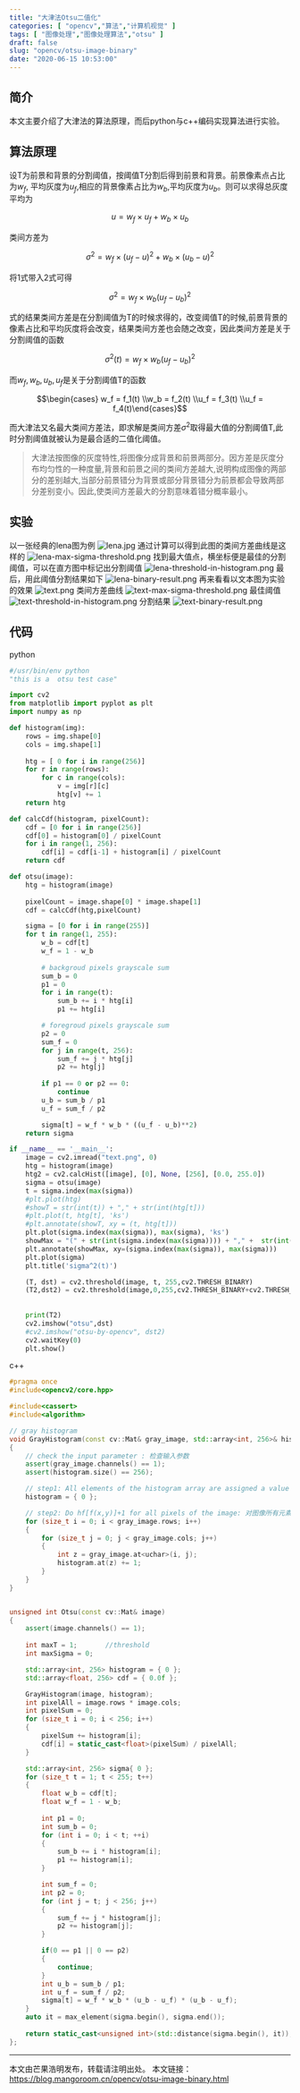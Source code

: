 ```yaml
---
title: "大津法Otsu二值化"
categories: [ "opencv","算法","计算机视觉" ]
tags: [ "图像处理","图像处理算法","otsu" ]
draft: false
slug: "opencv/otsu-image-binary"
date: "2020-06-15 10:53:00"
---
```


## 简介

本文主要介绍了大津法的算法原理，而后python与c++编码实现算法进行实验。


## 算法原理

设T为前景和背景的分割阈值，按阈值T分割后得到前景和背景。前景像素点占比为$w_f$, 平均灰度为$u_f$,相应的背景像素占比为$w_b$,平均灰度为$u_b$。则可以求得总灰度平均为

$$u = w_f \times u_f + w_b \times u_b \tag{1}$$

类间方差为

$$\sigma^2 = w_f \times(u_f -u)^2 + w_b \times(u_b - u)^2 \tag{2}$$

将1式带入2式可得

$$\sigma^2 = w_f \times w_b (u_f - u_b)^2 \tag{3}$$

式的结果类间方差是在分割阈值为T的时候求得的，改变阈值T的时候,前景背景的像素占比和平均灰度将会改变，结果类间方差也会随之改变，因此类间方差是关于分割阈值的函数

$$\sigma^2(t) = w_f \times w_b (u_f - u_b)^2 \tag{3}$$

而$w_f, w_b, u_b,u_f$是关于分割阈值T的函数

$$\begin{cases} w_f = f_1(t) \\w_b = f_2(t) \\u_f = f_3(t) \\u_f =  f_4(t)\end{cases}$$

而大津法又名最大类间方差法，即求解是类间方差$\sigma^2$取得最大值的分割阈值T,此时分割阈值就被认为是最合适的二值化阈值。

> 大津法按图像的灰度特性,将图像分成背景和前景两部分。因方差是灰度分布均匀性的一种度量,背景和前景之间的类间方差越大,说明构成图像的两部分的差别越大,当部分前景错分为背景或部分背景错分为前景都会导致两部分差别变小。因此,使类间方差最大的分割意味着错分概率最小。

## 实验

以一张经典的lena图为例
![lena.jpg][1]
通过计算可以得到此图的类间方差曲线是这样的
![lena-max-sigma-threshold.png][2]
找到最大值点，横坐标便是最佳的分割阈值，可以在直方图中标记出分割阈值
![lena-threshold-in-histogram.png][3]
最后，用此阈值分割结果如下
![lena-binary-result.png][4]
再来看看以文本图为实验的效果
![text.png][5]
类间方差曲线
![text-max-sigma-threshold.png][6]
最佳阈值
![text-threshold-in-histogram.png][7]
分割结果
![text-binary-result.png][8]
## 代码

python

```python
#/usr/bin/env python   
"this is a  otsu test case"

import cv2 
from matplotlib import pyplot as plt
import numpy as np 

def histogram(img):
    rows = img.shape[0]
    cols = img.shape[1]
    
    htg = [ 0 for i in range(256)]
    for r in range(rows):
        for c in range(cols):
            v = img[r][c]
            htg[v] += 1
    return htg

def calcCdf(histogram, pixelCount):
    cdf = [0 for i in range(256)]
    cdf[0] = histogram[0] / pixelCount
    for i in range(1, 256):
        cdf[i] = cdf[i-1] + histogram[i] / pixelCount
    return cdf   

def otsu(image):
    htg = histogram(image)
    
    pixelCount = image.shape[0] * image.shape[1]
    cdf = calcCdf(htg,pixelCount)

    sigma = [0 for i in range(255)]
    for t in range(1, 255):
        w_b = cdf[t]
        w_f = 1 - w_b
         
        # backgroud pixels grayscale sum
        sum_b = 0
        p1 = 0
        for i in range(t):
            sum_b += i * htg[i]
            p1 += htg[i]

        # foregroud pixels grayscale sum
        p2 = 0
        sum_f = 0
        for j in range(t, 256):
            sum_f += j * htg[j]     
            p2 += htg[j]
        
        if p1 == 0 or p2 == 0:
            continue
        u_b = sum_b / p1
        u_f = sum_f / p2

        sigma[t] = w_f * w_b * ((u_f - u_b)**2)
    return sigma

if __name__ == '__main__':
    image = cv2.imread("text.png", 0)
    htg = histogram(image)
    htg2 = cv2.calcHist([image], [0], None, [256], [0.0, 255.0])
    sigma = otsu(image)
    t = sigma.index(max(sigma))
    #plt.plot(htg)
    #showT = str(int(t)) + "," + str(int(htg[t]))
    #plt.plot(t, htg[t], 'ks')
    #plt.annotate(showT, xy = (t, htg[t]))
    plt.plot(sigma.index(max(sigma)), max(sigma), 'ks')
    showMax = "(" + str(int(sigma.index(max(sigma)))) + "," +  str(int(max(sigma))) + ")"
    plt.annotate(showMax, xy=(sigma.index(max(sigma)), max(sigma)))
    plt.plot(sigma)
    plt.title('sigma^2(t)')

    (T, dst) = cv2.threshold(image, t, 255,cv2.THRESH_BINARY)
    (T2,dst2) = cv2.threshold(image,0,255,cv2.THRESH_BINARY+cv2.THRESH_OTSU)
    
    
    print(T2)
    cv2.imshow("otsu",dst)
    #cv2.imshow("otsu-by-opencv", dst2)
    cv2.waitKey(0)
    plt.show()
```

c++

```cpp
#pragma once
#include<opencv2/core.hpp>

#include<cassert>
#include<algorithm>

// gray histogram 
void GrayHistogram(const cv::Mat& gray_image, std::array<int, 256>& histogram)
{
	// check the input parameter : 检查输入参数
	assert(gray_image.channels() == 1);
	assert(histogram.size() == 256);

	// step1: All elements of the histogram array are assigned a value of 0 : 将数组histogram所有的元素赋值为0
	histogram = { 0 };

	// step2: Do hf[f(x,y)]+1 for all pixels of the image: 对图像所有元素，做hf[f(x,y)]+1
	for (size_t i = 0; i < gray_image.rows; i++)
	{
		for (size_t j = 0; j < gray_image.cols; j++)
		{
			int z = gray_image.at<uchar>(i, j);
			histogram.at(z) += 1;
		}
	}
}


unsigned int Otsu(const cv::Mat& image)
{
	assert(image.channels() == 1);
	
	int maxT = 1;		//threshold
	int maxSigma = 0;

	std::array<int, 256> histogram = { 0 };
	std::array<float, 256> cdf = { 0.0f };

	GrayHistogram(image, histogram);
	int pixelAll = image.rows * image.cols;
	int pixelSum = 0;
	for (size_t i = 0; i < 256; i++)
	{
		pixelSum += histogram[i];
		cdf[i] = static_cast<float>(pixelSum) / pixelAll;
	}

	std::array<int, 256> sigma{ 0 };
	for (size_t t = 1; t < 255; t++)
	{
		float w_b = cdf[t];
		float w_f = 1 - w_b;
		
		int p1 = 0;
		int sum_b = 0;
		for (int i = 0; i < t; ++i)
		{
			sum_b += i * histogram[i];
			p1 += histogram[i];
		}

		int sum_f = 0;
		int p2 = 0;
		for (int j = t; j < 256; j++)
		{
			sum_f += j * histogram[j];
			p2 += histogram[j];
		}

		if(0 == p1 || 0 == p2)
		{
			continue;
		}
		int u_b = sum_b / p1;
		int u_f = sum_f / p2;
		sigma[t] = w_f * w_b * (u_b - u_f) * (u_b - u_f);
	}
	auto it = max_element(sigma.begin(), sigma.end());
	
	return static_cast<unsigned int>(std::distance(sigma.begin(), it));
};
```

----

本文由芒果浩明发布，转载请注明出处。
本文链接：https://blog.mangoroom.cn/opencv/otsu-image-binary.html

  [1]: https://mangoroom.cn/usr/uploads/2020/06/3715376385.jpg
  [2]: https://mangoroom.cn/usr/uploads/2020/06/645369221.png
  [3]: https://mangoroom.cn/usr/uploads/2020/06/430668052.png
  [4]: https://mangoroom.cn/usr/uploads/2020/06/1155571295.png
  [5]: https://mangoroom.cn/usr/uploads/2020/06/3265046426.png
  [6]: https://mangoroom.cn/usr/uploads/2020/06/1684306633.png
  [7]: https://mangoroom.cn/usr/uploads/2020/06/131041471.png
  [8]: https://mangoroom.cn/usr/uploads/2020/06/3682848517.png